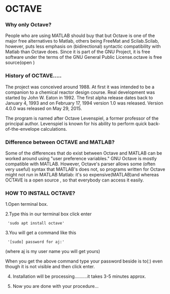 # OCTAVE
### Why only Octave?
People who are using MATLAB should buy that but Octave is one of the major free alternatives to Matlab, others being FreeMat and Scilab.Scilab, however, puts less emphasis on (bidirectional) syntactic compatibility with Matlab than Octave does.
Since it is part of the GNU Project, it is free software under the terms of the GNU General Public License.octave is free source(open )

### History of OCTAVE.....
The project was conceived around 1988. At first it was intended to be a companion to a chemical reactor design course. Real development was started by John W. Eaton in 1992. The first alpha release dates back to January 4, 1993 and on February 17, 1994 version 1.0 was released. Version 4.0.0 was released on May 29, 2015.

The program is named after Octave Levenspiel, a former professor of the principal author. Levenspiel is known for his ability to perform quick back-of-the-envelope calculations.

### Difference between OCTAVE and MATLAB?
Some of the differences that do exist between Octave and MATLAB can be worked around using "user preference variables." GNU Octave is mostly compatible with MATLAB. However, Octave's parser allows some (often very useful) syntax that MATLAB's does not, so programs written for Octave might not run in MATLAB
Matlab:
it's so expensive(MATLAB)and whereas OCTAVE is a open source , so that everybody can access it easily.

### HOW TO INSTALL OCTAVE?
1.Open terminal box.

2.Type this in our terminal box click enter

     'sudo apt install octave'

3.You will get a command like this 

     '[sudo] password for aj:'

(where aj is my user name you will get yours)

When you get the above command type your password beside is to(:) even though it is not visible and then click enter.

4. Installation will be processing..........it takes 3-5 minutes approx.

5. Now you are done with your procedure...
